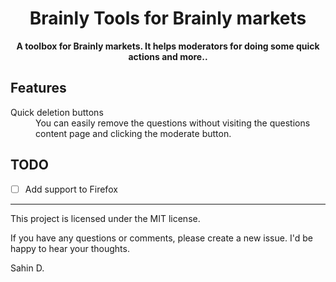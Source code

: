 <div align="center">
  <h1>
    Brainly Tools for Brainly markets
  </h1>

  <p>
    <strong>A toolbox for Brainly markets. It helps moderators for doing some quick actions and more..</strong>
  </p>
</div>

## Features

<dl>
  <dt>Quick deletion buttons</dt>
  <dd>
    You can easily remove the questions without visiting the questions content page and clicking the moderate button.
  </dd>
</dl>

## TODO
- [ ] Add support to Firefox

-----------
This project is licensed under the MIT license. 

If you have any questions or comments, please create a new issue. I'd be happy to hear your thoughts.


Sahin D.
